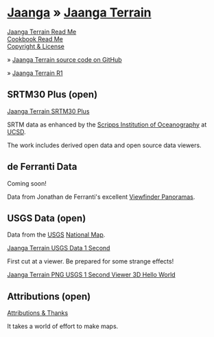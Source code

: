 [Jaanga]( ../index.html ) &raquo;
[Jaanga Terrain]( terrain.html )
===
<!--
[GitHub web page]( http://jaanga.github.io/terrain-r2/terrain.html "view the files as apps." ) <input value="<< You are here" size=15 style="font:bold 11pt monospace;border-width:0;" >  
-->

[Jaanga Terrain Read Me]( #readme.md# )  
[Cookbook Read Me]( #./cookbook/readme.md# )  
[Copyright & License]( #jaanga-copyright-and-mit-license.md# )  


&raquo; [Jaanga Terrain source code on GitHub]( https://github.com/jaanga/terrain-r2 "View files with GitHub" ) <scan style=display:none ><< You are here</scan>  

&raquo; [Jaanga Terrain R1]( http://jaanga.github.io/terrain/readme-reader.html )

## SRTM30 Plus (open)

[Jaanga Terrain SRTM30 Plus]( ../terrain-srtm30-plus-r2/terrain-srtm30-plus.html )

SRTM data as enhanced by the [Scripps Institution of Oceanography]( http://en.wikipedia.org/wiki/Scripps_Institution_of_Oceanography ) at [UCSD]( https://scripps.ucsd.edu/ ). 

The work includes derived open data and open source data viewers.


## de Ferranti Data

Coming soon!

Data from Jonathan de Ferranti's excellent [Viewfinder Panoramas]( http://viewfinderpanoramas.org/ ).

## USGS Data (open)

Data from the [USGS]( http://www.usgs.gov/ ) [National Map]( http://nationalmap.gov/index.html ).

[Jaanga Terrain USGS Data 1 Second]( https://github.com/jaanga/terrain-usgs-data-1second )

First cut at a viewer. Be prepared for some strange effects!

[Jaanga Terrain PNG USGS 1 Second Viewer 3D Hello World]( http://jaanga.github.io/terrain-usgs-viewers/png-usgs-viewer-3d-hello-world/r1/png-usgs-viewer-3d-hello-world.html )

## Attributions (open)

[Attributions & Thanks]( #thanks.md# )  

It takes a world of effort to make maps.



